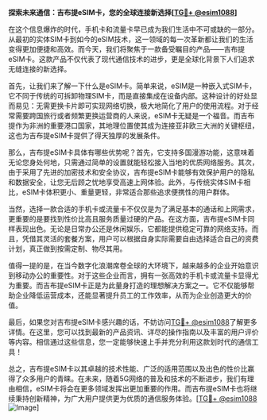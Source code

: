 **探索未来通信：吉布提eSIM卡，您的全球连接新选择[[TG💪+ @esim1088](https://t.me/s/esim1088)]**

在这个信息爆炸的时代，手机卡和流量卡早已成为我们生活中不可或缺的一部分。从最初的实体SIM卡到如今的eSIM技术，这一领域的每一次革新都让我们的生活变得更加便捷和高效。而今天，我们将聚焦于一款备受瞩目的产品——吉布提eSIM卡。这款产品不仅代表了现代通信技术的进步，更是全球化背景下人们追求无缝连接的新选择。

首先，让我们来了解一下什么是eSIM卡。简单来说，eSIM是一种嵌入式SIM卡，它不同于传统的可拆卸物理SIM卡，而是直接集成在设备内部。这种设计的好处显而易见：无需更换卡片即可实现网络切换，极大地简化了用户的使用流程。对于经常需要跨国旅行或者频繁更换运营商的人来说，eSIM卡无疑是一个福音。而吉布提作为非洲的重要港口国家，其地理位置使其成为连接亚非欧三大洲的关键枢纽，这也为吉布提eSIM卡提供了得天独厚的发展条件。

那么，吉布提eSIM卡具体有哪些优势呢？首先，它支持多国漫游功能，这意味着无论您身处何地，只需通过简单的设置就能轻松接入当地的优质网络服务。其次，由于采用了先进的加密技术和安全协议，吉布提eSIM卡能够有效保护用户的隐私和数据安全，让您无后顾之忧地享受高速上网体验。此外，与传统实体SIM卡相比，eSIM卡体积更小、重量更轻，非常适合那些追求便携性的用户群体。

当然，选择一款合适的手机卡或流量卡不仅仅是为了满足基本的通话和上网需求，更重要的是要找到性价比高且服务质量过硬的产品。在这方面，吉布提eSIM卡同样表现出色。无论是日常办公还是休闲娱乐，它都能提供稳定可靠的网络支持。而且，凭借其灵活的套餐方案，用户可以根据自身实际需要自由选择适合自己的资费计划，真正做到按需定制、物尽其用。

值得一提的是，在当今数字化浪潮席卷全球的大环境下，越来越多的企业开始意识到移动办公的重要性。对于这些企业而言，拥有一张高效的手机卡或流量卡显得尤为重要。而吉布提eSIM卡正是为此量身打造的理想解决方案之一。它不仅能够帮助企业降低运营成本，还能显著提升员工的工作效率，从而为企业创造更大的价值。

最后，如果您对吉布提eSIM卡感兴趣的话，不妨访问[TG💪+ @esim1088](https://t.me/s/esim1088)了解更多详情。在这里，您可以找到最新的产品资讯、详尽的操作指南以及丰富的用户评价等内容。相信通过这些信息，您一定能够快速上手并充分利用这款划时代的通信工具！

总之，吉布提eSIM卡以其卓越的技术性能、广泛的适用范围以及出色的性价比赢得了众多用户的青睐。在未来，随着5G网络的普及和技术的不断进步，我们有理由相信，eSIM卡将会在更多领域发挥出更加重要的作用。而吉布提eSIM卡也将继续秉持创新精神，为广大用户提供更为优质的通信服务体验。[[TG💪+ @esim1088](https://t.me/s/esim1088) ![Image](https://i.postimg.cc/4NQfJmqS/Snipaste-2025-05-13-00-14-12.png)]